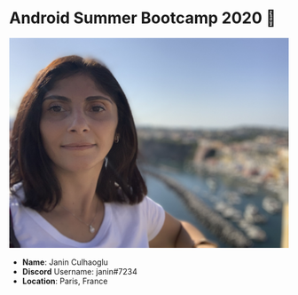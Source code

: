 # Android Summer Bootcamp 2020 🚀

![Janin's picture](Images/profile_picture.jpg)


* **Name**: Janin Culhaoglu
* **Discord** Username: janin#7234
* **Location**: Paris, France
